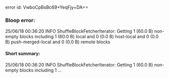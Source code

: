 error id: VwboCpBsBc69+YeqFjy+DA==
### Bloop error:

25/06/18 00:36:20 INFO ShuffleBlockFetcherIterator: Getting 1 (60.0 B) non-empty blocks including 1 (60.0 B) local and 0 (0.0 B) host-local and 0 (0.0 B) push-merged-local and 0 (0.0 B) remote blocks
#### Short summary: 

25/06/18 00:36:20 INFO ShuffleBlockFetcherIterator: Getting 1 (60.0 B) non-empty blocks including 1 ...